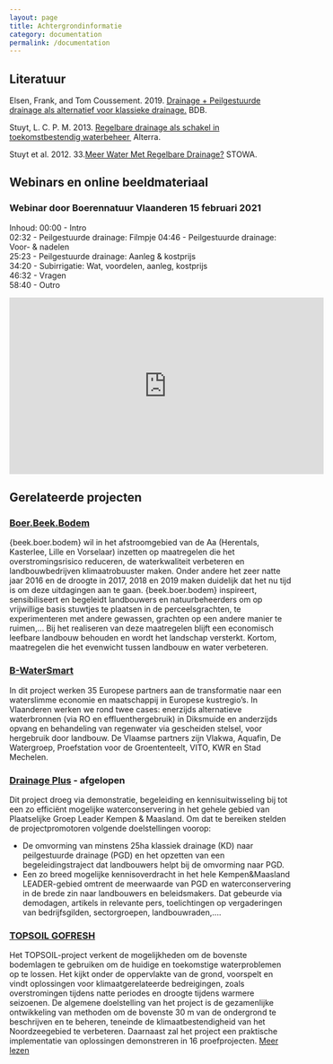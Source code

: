 ```yaml
---
layout: page
title: Achtergrondinformatie
category: documentation
permalink: /documentation
---
```

## Literatuur

Elsen, Frank, and Tom Coussement. 2019. [Drainage +  Peilgestuurde drainage als alternatief voor klassieke drainage.](./assets/docu/Eindrapport-DrainagePlus.pdf) BDB.

Stuyt, L. C. P. M. 2013. [Regelbare drainage als schakel in toekomstbestendig waterbeheer ](./assets/docu/rapportAlterra.pdf) Alterra.

Stuyt et al. 2012. 33.[Meer Water Met Regelbare Drainage?](./assets/docu/STOWA-2012-33.pdf)  STOWA.

## Webinars en online beeldmateriaal

### Webinar door Boerennatuur Vlaanderen 15 februari 2021
Inhoud:
00:00 - Intro  
02:32 - Peilgestuurde drainage: Filmpje 
04:46 - Peilgestuurde drainage: Voor- & nadelen  
25:23 - Peilgestuurde drainage: Aanleg & kostprijs  
34:20 - Subirrigatie: Wat, voordelen, aanleg, kostprijs  
46:32 - Vragen  
58:40 - Outro  

<iframe width="560" height="315" src="https://www.youtube.com/embed/pAASnJX6puc" title="Webinar peilgestuurde drainage en subirrigatie" frameborder="0" allowfullscreen></iframe>

## Gerelateerde projecten
### [Boer.Beek.Bodem](https://www.boerennatuur.be/beek-boer-bodem/)
{beek.boer.bodem} wil in het afstroomgebied van de Aa (Herentals, Kasterlee, Lille en Vorselaar) inzetten op 
maatregelen die het overstromingsrisico reduceren, de waterkwaliteit verbeteren en landbouwbedrijven 
klimaatrobuuster maken. Onder andere het zeer natte jaar 2016 en de droogte in 2017, 2018 en 2019 maken 
duidelijk dat het nu tijd is om deze uitdagingen aan te gaan.
{beek.boer.bodem} inspireert, sensibiliseert en begeleidt landbouwers en natuurbeheerders om op vrijwillige 
basis stuwtjes te plaatsen in de perceelsgrachten, te experimenteren met andere gewassen, grachten op een 
andere manier te ruimen,… Bij het realiseren van deze maatregelen blijft een economisch leefbare landbouw 
behouden en wordt het landschap versterkt. Kortom, maatregelen die het evenwicht tussen landbouw en water 
verbeteren.

### [B-WaterSmart](https://vlakwa.be/nl/nieuws/project-b-watersmart-uit-de-startblokken)
In dit project werken 35 Europese partners aan de transformatie naar een waterslimme economie en maatschappij 
in Europese kustregio’s. In Vlaanderen werken we rond twee cases: enerzijds alternatieve waterbronnen 
(via RO en effluenthergebruik) in Diksmuide en anderzijds opvang en behandeling van regenwater via gescheiden 
stelsel, voor hergebruik door landbouw. De Vlaamse partners zijn Vlakwa, Aquafin, De Watergroep, Proefstation 
voor de Groententeelt, VITO, KWR en Stad Mechelen.

### [Drainage Plus](https://www.agrobeheercentrum.be/Projecten/Drainage-Plus) - afgelopen
Dit project droeg via demonstratie, begeleiding en kennisuitwisseling bij tot een zo efficiënt mogelijke 
waterconservering in het gehele gebied van Plaatselijke Groep Leader Kempen & Maasland. Om dat te bereiken 
stelden de projectpromotoren volgende doelstellingen voorop:

- De omvorming van minstens 25ha klassiek drainage (KD) naar peilgestuurde drainage (PGD) en 
het opzetten van  een begeleidingstraject dat landbouwers helpt bij de omvorming naar PGD.
- Een zo breed mogelijke kennisoverdracht in het hele Kempen&Maasland LEADER-gebied omtrent de 
meerwaarde van PGD en waterconservering in de brede zin naar landbouwers en beleidsmakers. 
Dat gebeurde via demodagen, artikels in relevante pers, toelichtingen op vergaderingen van bedrijfsgilden, 
sectorgroepen, landbouwraden,....

### [TOPSOIL GOFRESH](https://northsearegion.eu/topsoil/project-output/) 
Het TOPSOIL-project verkent de mogelijkheden om de bovenste bodemlagen te gebruiken om de huidige en toekomstige waterproblemen op te lossen. Het kijkt onder de oppervlakte van de grond, voorspelt en vindt oplossingen voor klimaatgerelateerde bedreigingen, zoals overstromingen tijdens natte periodes en droogte tijdens warmere seizoenen.
De algemene doelstelling van het project is de gezamenlijke ontwikkeling van methoden om de bovenste 30 m van de ondergrond te beschrijven en te beheren, teneinde de klimaatbestendigheid van het Noordzeegebied te verbeteren. Daarnaast zal het project een praktische implementatie van oplossingen demonstreren in 16 proefprojecten.
[Meer lezen](./assets/docu/topsoilgofresh.pdf) 


